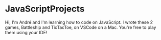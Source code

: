 # JavaScriptProjects

Hi, I'm André and I'm learning how to code on JavaScript. 
I wrote these 2 games, Battleship and TicTacToe, on VSCode on a Mac. 
You're free to play them using your IDE!
